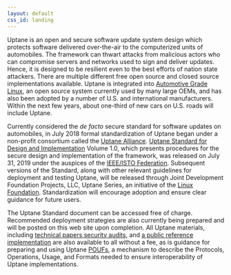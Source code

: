 ```yaml
---
layout: default
css_id: landing
---
```


Uptane is an open and secure software update system design which 
protects software delivered over-the-air to the computerized units of 
automobiles.  The framework can thwart attacks from malicious actors who can
compromise servers and networks used to sign and deliver updates.  Hence, it is designed to be resilient even to the best efforts of nation state attackers. There are multiple different free open source and closed source
implementations available.  Uptane is integrated into [Automotive Grade Linux](https://www.automotivelinux.org/),
an open source system currently used by many large OEMs, and has also been adopted by a number of U.S. and international manufacturers. Within the next few years, about one-third of new cars on U.S. roads will include Uptane.

Currently considered the *de facto* secure standard for software updates on
automobiles, in July 2018 formal standardization of Uptane began under a non-profit consortium called the [Uptane
Alliance](https://ieee-isto.org/member_programs/uptane-alliance/). [Uptane Standard for Design and Implementation](https://uptane.github.io/uptane-standard/uptane-standard.html) Volume 1.0, which presents procedures for the secure design and implementation of the framework, was released on July 31, 2019 under the auspices of the [IEEE/ISTO Federation](https://ieee-isto.org/). Subsequent versions of the Standard, along with other relevant guidelines for deployment and testing Uptane, will be released through Joint Development Foundation Projects, LLC, Uptane Series, an initiative of the [Linux Foundation](https://www.linuxfoundation.org/). Standardization will encourage adoption and ensure clear guidance for future
users. 

The Uptane Standard document can be accessed free of charge. Recommended deployment strategies are also currently being prepared and will be posted on this web site upon completion. All Uptane materials, including [technical papers](https://uptane.github.io/publications.html),[security audits](https://uptane.github.io/audits.html), and [a public reference implementation](https://github.com/uptane/uptane) are also available to all without a fee, as is guidance for preparing and using Uptane [POUFs](https://uptane.github.io/pouf.html), a mechanism to describe the Protocols, Operations, Usage, and Formats needed to ensure interoperability of Uptane implementations.
